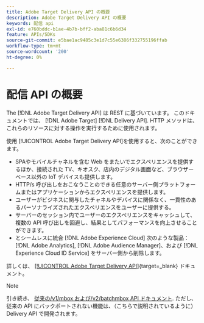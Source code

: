 ```yaml
---
title: Adobe Target Delivery API の概要
description: Adobe Target Delivery API の概要
keywords: 配信 api
exl-id: e760bddc-b1ae-4b7b-bff2-aba81c6b6d34
feature: APIs/SDKs
source-git-commit: e5bae1ac9485c3e1d7c55e6386f332755196ffab
workflow-type: tm+mt
source-wordcount: '200'
ht-degree: 0%

---
```


# 配信 API の概要

The [!DNL Adobe Target Delivery API] は REST に基づいています。 このドキュメントでは、 [!DNL Adobe Target] [!DNL Delivery API]. HTTP メソッドは、これらのリソースに対する操作を実行するために使用されます。

使用 [!UICONTROL Adobe Target Delivery API]を使用すると、次のことができます。

* SPAやモバイルチャネルを含む Web をまたいでエクスペリエンスを提供するほか、接続された TV、キオスク、店内のデジタル画面など、ブラウザーベース以外の IoT デバイスも提供します。
* HTTP/s 呼び出しをおこなうことのできる任意のサーバー側プラットフォームまたはアプリケーションからエクスペリエンスを提供します。
* ユーザーがビジネスに関与したチャネルやデバイスに関係なく、一貫性のあるパーソナライズされたエクスペリエンスをユーザーに提供する。
* サーバーのセッション内でユーザーのエクスペリエンスをキャッシュして、複数の API 呼び出しを回避し、結果としてパフォーマンスを向上させることができます。
* とシームレスに統合 [!DNL Adobe Experience Cloud] 次のような製品： [!DNL Adobe Analytics], [!DNL Adobe Audience Manager]、および [!DNL Experience Cloud ID Service] をサーバー側から削除します。

詳しくは、 [[!UICONTROL Adobe Target Delivery API]](https://developer.adobe.com/target/implement/delivery-api/){target=_blank} ドキュメント。

>[!NOTE]
>
>引き続き、 [従来の/v1/mbox および/v2/batchmbox API ドキュメント](https://developers.adobetarget.com/api/legacy-api/index.html). ただし、従来の API にバックポートされない機能は、（こちらで説明されているように）Delivery API で開発されます。
